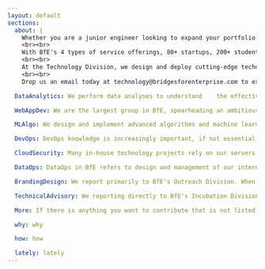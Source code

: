 ```yaml
---
layout: default
sections:
  about: |
    Whether you are a junior engineer looking to expand your portfolio and skills, a senior professional eager to translate your valuable work experience into scalable social impact, or a university student passionate about tech and entrepreneurship, BfE Technology is the place for you. 
    <br><br>
    With BfE's 4 types of service offerings, 80+ startups, 200+ students and 200+ professionals across EMEA, Asia and Americas, a huge amount of data go in and out of the organisation on a day-to-day basis. The rapidly growing global user base makes it challenging to keep the community connected and our resources as accessible as possible, an issue only made worse by the covid pandemic. BfE Technology Division was founded in Aug 2020 to address these needs, replacing the previous Data Analytics team in BfE to encompass a much wider spectrum of work.  
    <br><br>
    At the Technology Division, we design and deploy cutting-edge techonological tools to scale BfE's services for social entrepreneurs in the developing world. Our work covers a wide range of technology disciplines. As long as you enjoy tech, there is almost always something for you wherever your skills and interests lie. 
    <br><br>
    Drop us an email today at technology@bridgesforenterprise.com to explore how you can make a global impact from home with something you love.

  DataAnalytics: We perform data analyses to understand    the effectiveness of our strategies and operational models, and work with other divisions to implement our proposed suggestions. We come from a mix of business and technology backgrounds, and enjoy using a minimalist framework to address the most sophisticated business needs. Some of the cool data we have looked at include startup application data, crowdfunding data and web traffic data for SEO optimisation.

  WebAppDev: We are the largest group in BfE, spearheading an ambitious initiaitve to build an extensive online platform for every aspect of BfE's work. We love building various things from small cute tools to large platforms, and abhor clicking our mouse like a caveman. We are soon releasing our self-hosted website and intranet, with various integrations with our internal tools such as Slack and Hubspot to connect the awesome people in BfE across the world. Many exciting features and apps are being proposed and developed by our teammates from around the world.

  MLAlgo: We design and implement advanced algorithms and machine learning tools to automate complex decision-making processes in BfE. While some of us use NLP tools to help recommend investors for a given startup, others are looking at startup-mentor matching formulated as a graph matching problem, or advising the development of a voting system for startup selection. If you see a bunch of people arguing over maths on a whiteboard or getting all hyped about a new ML library in Python, that is us!

  DevOps: DevOps knowledge is increasingly important, if not essential, for anyone working or aspiring to work as a software engineer. We design and implement DevOps processes from continous integration, testing to deployment, improving code collaboration across the globe. While we are only at our beginning with a minimal set of CD/CI configurations via GitHub Actions, we have many possible additions planned down the road to help manage our codebase and make the tech kids' life easier. The nature of our work means that we are involved in many high-level decision making in the Technology Division.

  CloudSecurity: Many in-house technology projects rely on our servers on cloud, which needs to host our data securely, communicate with clients in different regions with low latency, and be managed within our budget. We work with DevOps to manage our new infrastructure-as-code process and investigate security loopholes in both our code and our server setup. We occassionally work with DataOps and our internal legal advisors to make sure our tech work is compliant with GDPR regulations.

  DataOps: DataOps in BfE refers to design and management of our internal database and any operational procedures that can alter our database, usually by people outside the Technology Division (as the other case is handled by DevOps). We work very closely with the global leadership to establish protocols for various procedures in BfE, and develop a clear vision of our own about how BfE's organisational structure should transform to meet our strategic needs. We code less often than the rest, usually in the context of database management or automation with DevOps. But when we do code, we rock.

  BrandingDesign: We report primarily to BfE's Outreach Division. When we are in Tech, it is usually to convert the branding strategies and guidelines developed in Outreach into standardised stylesheet files that will be enforced within Tech. We are usually people who are passionate about front-end development, UI deisgn, digital media and branding.

  TechnicalAdvisory: We reporting directly to BfE's Incubation Division, although we share many training and partnerships with Technology. We provide technical consulting to our startups as part of BfE's flagship incubation programme. We are not all programmers; we have manufacture enginners, electronic engineers, material scientists, medical students... depending on our startups' needs. When we do have programming-based projects though, we love to have people from the internal projects over and we like to switch over to internal projects too, just for a different experience!

  More: If there is anything you want to contribute that is not listed here and yet would be a great fit for us, let us know! ;)

  why: why

  how: how

  lately: lately
---
```

